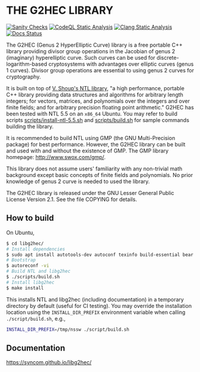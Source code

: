 # THE G2HEC LIBRARY

[![Sanity Checks](https://github.com/syncom/libg2hec/actions/workflows/sanity.yml/badge.svg)](https://github.com/syncom/libg2hec/actions/workflows/sanity.yml)
[![CodeQL Static Analysis](https://github.com/syncom/libg2hec/actions/workflows/codeql-analysis.yml/badge.svg)](https://github.com/syncom/libg2hec/actions/workflows/codeql-analysis.yml)
[![Clang Static Analysis](https://github.com/syncom/libg2hec/actions/workflows/clang-sa.yml/badge.svg)](https://github.com/syncom/libg2hec/actions/workflows/clang-sa.yml)
[![Docs Status](https://github.com/syncom/libg2hec/actions/workflows/publish-docs.yml/badge.svg)](https://github.com/syncom/libg2hec/actions/workflows/publish-docs.yml)

The G2HEC (Genus 2 HyperElliptic Curve) library is a free portable C++
library providing divisor group operations in the Jacobian of genus 2
(imaginary) hyperelliptic curve.  Such curves can be used for
discrete-logarithm-based cryptosystems with advantages over elliptic
curves (genus 1 curves).  Divisor group operations are essential to
using genus 2 curves for cryptography.

It is built on top of [V. Shoup's NTL
library](http://www.shoup.net/ntl/), "a high performance, portable C++
library providing data structures and algorithms for arbitrary length
integers; for vectors, matrices, and polynomials over the integers and
over finite fields; and for arbitrary precision floating point
arithmetic." G2HEC has been tested with NTL 5.5 on an `x86_64` Ubuntu.
You may refer to build scripts
[scripts/install-ntl-5.5.sh](./scripts/install-ntl-5.5.sh) and
[scripts/build.sh](./scripts/build.sh) for sample commands building the
library.

It is recommended to build NTL using GMP (the GNU Multi-Precision
package) for best performance.  However, the G2HEC library can be built
and used with and without the existence of GMP.  The GMP library
homepage: http://www.swox.com/gmp/.

This library does not assume users' familiarity with any non-trivial
math background except basic concepts of finite fields and polynomials.
No prior knowledge of genus 2 curve is needed to used the library.

The G2HEC library is released under the GNU Lesser General Public
License Version 2.1.  See the file COPYING for details.

## How to build

On Ubuntu,

```bash
$ cd libg2hec/
# Install dependencies
$ sudo apt install autotools-dev autoconf texinfo build-essential bear
# Bootstrap
$ autoreconf -vi
# Build NTL and libg2hec
$ ./scripts/build.sh
# Install libg2hec
$ make install 
```

This installs NTL and libg2hec (including documentation) in a temporary
directory by default (useful for CI testing). You may override the
installation location using the `INSTALL_DIR_PREFIX` environment
variable when calling `./script/build.sh`, e.g.,

```bash
INSTALL_DIR_PREFIX=/tmp/nssw ./script/build.sh
```

## Documentation

<https://syncom.github.io/libg2hec/>
